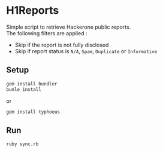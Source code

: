 # H1Reports

Simple script to retrieve Hackerone public reports.  
The following filters are applied :
  - Skip if the report is not fully disclosed
  - Skip if report status is `N/A`, `Spam`, `Duplicate` or `Informative`

## Setup

```bash
gem install bundler
bunle install
```

or 

```bash
gem install typhoeus
```

## Run
```bash
ruby sync.rb
```